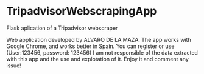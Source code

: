 # TripadvisorWebscrapingApp
Flask aplication of a Tripadvisor webscraper

Web application developed by ALVARO DE LA MAZA. The app works with Google Chrome, and works better in Spain. You can register or use (User:123456, password: 123456)
I am not responsible of the data extracted with this app and the use and explotation of it.
Enjoy it and comment any issue!
